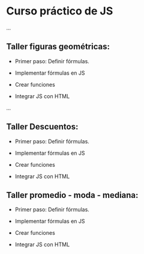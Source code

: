# Curso práctico de JS 

... 

## Taller figuras geométricas: 

- Primer paso: Definir fórmulas.

- Implementar fórmulas en JS 

- Crear funciones 

- Integrar JS con HTML 


...

## Taller  Descuentos: 

- Primer paso: Definir fórmulas.

- Implementar fórmulas en JS 

- Crear funciones 

- Integrar JS con HTML 


## Taller  promedio - moda - mediana: 

- Primer paso: Definir fórmulas.

- Implementar fórmulas en JS 

- Crear funciones 

- Integrar JS con HTML 